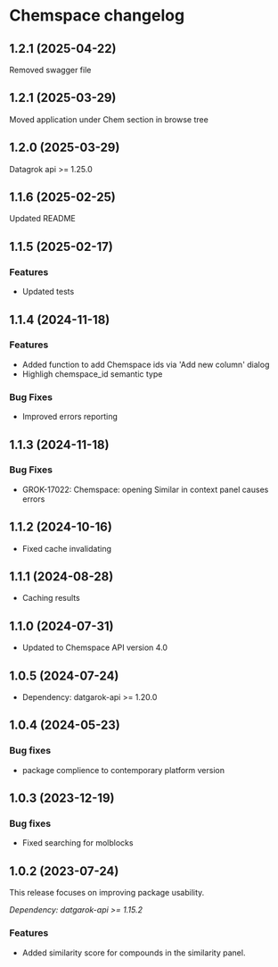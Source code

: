 # Chemspace changelog

## 1.2.1 (2025-04-22)

Removed swagger file

## 1.2.1 (2025-03-29)

Moved application under Chem section in browse tree

## 1.2.0 (2025-03-29)

Datagrok api >= 1.25.0

## 1.1.6 (2025-02-25)

Updated README

## 1.1.5 (2025-02-17)

### Features

* Updated tests

## 1.1.4 (2024-11-18)

### Features

* Added function to add Chemspace ids via 'Add new column' dialog
* Highligh chemspace_id semantic type

### Bug Fixes

* Improved errors reporting

## 1.1.3 (2024-11-18)

### Bug Fixes

* GROK-17022: Chemspace: opening Similar in context panel causes errors

## 1.1.2 (2024-10-16)

* Fixed cache invalidating

## 1.1.1 (2024-08-28)

* Caching results

## 1.1.0 (2024-07-31)

* Updated to Chemspace API version 4.0

## 1.0.5 (2024-07-24)

* Dependency: datgarok-api >= 1.20.0

## 1.0.4 (2024-05-23)

### Bug fixes

* package complience to contemporary platform version

## 1.0.3 (2023-12-19)

### Bug fixes

* Fixed searching for molblocks

## 1.0.2 (2023-07-24)

This release focuses on improving package usability.

*Dependency: datgarok-api >= 1.15.2*

### Features

* Added similarity score for compounds in the similarity panel.
